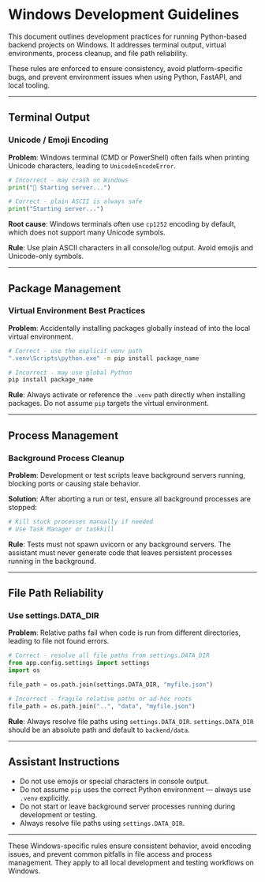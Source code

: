 # Windows Development Guidelines

This document outlines development practices for running Python-based backend projects on Windows. It addresses terminal output, virtual environments, process cleanup, and file path reliability.

These rules are enforced to ensure consistency, avoid platform-specific bugs, and prevent environment issues when using Python, FastAPI, and local tooling.

---

## Terminal Output

### Unicode / Emoji Encoding

**Problem**: Windows terminal (CMD or PowerShell) often fails when printing Unicode characters, leading to `UnicodeEncodeError`.

```python
# Incorrect - may crash on Windows
print("🚀 Starting server...")

# Correct - plain ASCII is always safe
print("Starting server...")
```

**Root cause**: Windows terminals often use `cp1252` encoding by default, which does not support many Unicode symbols.

**Rule**: Use plain ASCII characters in all console/log output. Avoid emojis and Unicode-only symbols.

---

## Package Management

### Virtual Environment Best Practices

**Problem**: Accidentally installing packages globally instead of into the local virtual environment.

```bash
# Correct - use the explicit venv path
".venv\Scripts\python.exe" -m pip install package_name

# Incorrect - may use global Python
pip install package_name
```

**Rule**: Always activate or reference the `.venv` path directly when installing packages. Do not assume `pip` targets the virtual environment.

---

## Process Management

### Background Process Cleanup

**Problem**: Development or test scripts leave background servers running, blocking ports or causing stale behavior.

**Solution**: After aborting a run or test, ensure all background processes are stopped:

```bash
# Kill stuck processes manually if needed
# Use Task Manager or taskkill
```

**Rule**: Tests must not spawn uvicorn or any background servers. The assistant must never generate code that leaves persistent processes running in the background.

---

## File Path Reliability

### Use settings.DATA_DIR

**Problem**: Relative paths fail when code is run from different directories, leading to file not found errors.

```python
# Correct - resolve all file paths from settings.DATA_DIR
from app.config.settings import settings
import os

file_path = os.path.join(settings.DATA_DIR, "myfile.json")

# Incorrect - fragile relative paths or ad-hoc roots
file_path = os.path.join("..", "data", "myfile.json")
```

**Rule**: Always resolve file paths using `settings.DATA_DIR`. `settings.DATA_DIR` should be an absolute path and default to `backend/data`.

---

## Assistant Instructions

- Do not use emojis or special characters in console output.
- Do not assume `pip` uses the correct Python environment — always use `.venv` explicitly.
- Do not start or leave background server processes running during development or testing.
- Always resolve file paths using `settings.DATA_DIR`.

---

These Windows-specific rules ensure consistent behavior, avoid encoding issues, and prevent common pitfalls in file access and process management. They apply to all local development and testing workflows on Windows.
